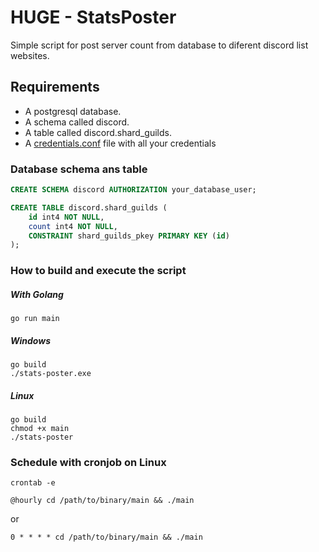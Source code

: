 # HUGE - StatsPoster
Simple script for post server count from database to diferent discord list websites.

## Requirements
- A postgresql database.
- A schema called discord.
- A table called discord.shard_guilds.
- A [credentials.conf](/credentials.conf.example) file with all your credentials


### Database schema ans table
```sql
CREATE SCHEMA discord AUTHORIZATION your_database_user;

CREATE TABLE discord.shard_guilds (
	id int4 NOT NULL,
	count int4 NOT NULL,
	CONSTRAINT shard_guilds_pkey PRIMARY KEY (id)
);
```

### How to build and execute the script
##### With Golang
```shell
go run main
```
##### Windows
```shell
go build
./stats-poster.exe
```
##### Linux
```shell
go build
chmod +x main
./stats-poster
```

### Schedule with cronjob on Linux
```shell
crontab -e
```

```shell
@hourly cd /path/to/binary/main && ./main
```
or
```shell
0 * * * * cd /path/to/binary/main && ./main
```
